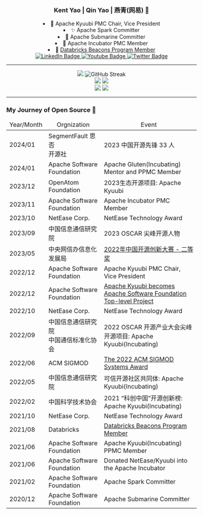 <h3 align="center">Kent Yao | Qin Yao | 燕青(网易) 👋 </h3>
<div align="center">
  <div>
    <li>🦊 Apache Kyuubi PMC Chair, Vice President</li>
    <li>✨ Apache Spark Committer</li>
    <li>🚢 Apache Submarine Committer</li>
    <li>🍼 Apache Incubator PMC Member</li>
    <li>🧱 <a href="https://databricks.com/discover/beacons/kent-yao">Databricks Beacons Program Member</a></li>
  </div>
</div>

<div id="badges" align="center">
  <a href="https://www.linkedin.com/in/kent-yao/">
    <img src="https://img.shields.io/badge/LinkedIn-blue?style=for-the-badge&logo=linkedin&logoColor=white" alt="LinkedIn Badge"/>
  </a>
  <a href="https://www.youtube.com/channel/UCJB4x5YuERIWS4U0i82A4XQ">
    <img src="https://img.shields.io/badge/YouTube-red?style=for-the-badge&logo=youtube&logoColor=white" alt="Youtube Badge"/>
  </a>
  <a href="https://twitter.com/kent_zju">
    <img src="https://img.shields.io/badge/Twitter-blue?style=for-the-badge&logo=twitter&logoColor=white" alt="Twitter Badge"/>
  </a>
</div>

---

<div id="github_stats" align="center">
  <div>
    <a><img src="http://github-profile-summary-cards.vercel.app/api/cards/profile-details?username=yaooqinn&theme=github" /></a>
    <a><img src="https://streak-stats.demolab.com?user=yaooqinn&theme=github-light&mode=weekly" alt="GitHub Streak" /></a>
  </div>
  
  <div>
    <a><img src="http://github-profile-summary-cards.vercel.app/api/cards/repos-per-language?username=yaooqinn&theme=github" /></a>
    <a><img src="http://github-profile-summary-cards.vercel.app/api/cards/most-commit-language?username=yaooqinn&theme=github" /></a>
  </div>
  
  <div>
    <a><img src="http://github-profile-summary-cards.vercel.app/api/cards/stats?username=yaooqinn&theme=github" /></a>
    <a><img src="http://github-profile-summary-cards.vercel.app/api/cards/productive-time?username=yaooqinn&theme=github&utcOffset=8" /></a>
  </div>
</div>

---

### My Journey of Open Source  👋

<table align="center">
  <thead>
    <tr align="center">
      <td>Year/Month</td>
      <td>Orgnization</td>
      <td>Event</td>
    </tr>
  </thead>
  <tboday>
    <tr>
      <td>2024/01</td>
      <td>SegmentFault 思否</br>开源社</td>
      <td>2023 中国开源先锋 33 人</td>
    </tr>
    <tr>
      <td>2024/01</td>
      <td>Apache Software Foundation</td>
      <td>Apache Gluten(Incubating) Mentor and PPMC Member</td>
    </tr>
    <tr>
      <td>2023/12</td>
      <td>OpenAtom Foundation</td>
      <td>2023生态开源项目: Apache Kyuubi</td>
    </tr>
    <tr>
      <td>2023/11</td>
      <td>Apache Software Foundation</td>
      <td>Apache Incubator PMC Member</td>
    </tr>
    <tr>
      <td>2023/10</td>
      <td>NetEase Corp.</td>
      <td>NetEase Technology Award</td>
    </tr>
    <tr>
      <td>2023/09</td>
      <td>中国信息通信研究院</td>
      <td>2023 OSCAR 尖峰开源人物</td>
    </tr>
    <tr>
      <td>2023/05</td>
      <td>中央网信办信息化发展局</td>
      <td><a href='http://bjos.oschina.net/juesaihuojiaingddanzhengshif-n121.html'>2022年中国开源创新大赛 - 二等奖</a></td>
    </tr>
    <tr>
      <td>2022/12</td>
      <td>Apache Software Foundation</td>
      <td>Apache Kyuubi PMC Chair, Vice President</td>
    </tr>
    <tr>
      <td>2022/12</td>
      <td>Apache Software Foundation</td>
      <td><a href='https://news.apache.org/foundation/entry/apache-kyuubi-becomes-top-level-project'>Apache Kyuubi becomes Apache Software Foundation Top-level Project</a></td>
    </tr>
    <tr>
      <td>2022/10</td>
      <td>NetEase Corp.</td>
      <td>NetEase Technology Award</td>
    </tr>
    <tr>
      <td>2022/09</td>
      <td>中国信息通信研究院</br>中国通信标准化协会</td>
      <td>2022 OSCAR 开源产业大会尖峰开源项目: Apache Kyuubi(Incubating)</td>
    </tr>
    <tr>
      <td>2022/06</td>
      <td>ACM SIGMOD</td>
      <td><a href='https://sigmod.org/2022-sigmod-systems-award/'>The 2022 ACM SIGMOD Systems Award</a></td>
    </tr>
    <tr>
      <td>2022/05</td>
      <td>中国信息通信研究院</td>
      <td>可信开源社区共同体: Apache Kyuubi(Incubating)</td>
    </tr>
    <tr>
      <td>2022/02</td>
      <td>中国科学技术协会</td>
      <td>2021 “科创中国”开源创新榜: Apache Kyuubi(Incubating)</td>
    </tr>
    <tr>
      <td>2021/10</td>
      <td>NetEase Corp.</td>
      <td>NetEase Technology Award</td>
    </tr>
    <tr>
      <td>2021/08</td>
      <td>Databricks</td>
      <td><a href='https://www.databricks.com/discover/beacons'>Databricks Beacons Program Member</a></td>
    </tr>
    <tr>
      <td>2021/06</td>
      <td>Apache Software Foundation</td>
      <td>Apache Kyuubi(Incubating) PPMC Member</td>
    </tr>
    <tr>
      <td>2021/06</td>
      <td>Apache Software Foundation</td>
      <td>Donated NetEase/Kyuubi into the Apache Incubator</td>
    </tr>
    <tr>
      <td>2021/02</td>
      <td>Apache Software Foundation</td>
      <td>Apache Spark Committer</td>
    </tr>
    <tr>
      <td>2020/12</td>
      <td>Apache Software Foundation</td>
      <td>Apache Submarine Committer</td>
    </tr>
  </tboday>
</table>
